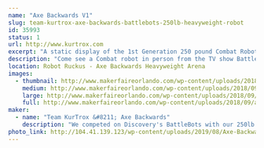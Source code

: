 ```yaml
---
name: "Axe Backwards V1"
slug: team-kurtrox-axe-backwards-battlebots-250lb-heavyweight-robot
id: 35993
status: 1
url: http://www.kurtrox.com
excerpt: "A static display of the 1st Generation 250 pound Combat Robot that has competed on the Discovery TV show Battlebots.  "
description: "Come see a Combat robot in person from the TV show Battlebots on Discovery and Science Channel. Axe Backwards had its first year competing on the show and still sports some of the authentic battle damage from the matches he had. Meet some of the team members, get autographs signed, and have your picture taken with the world famous Axe Backwards."
location: Robot Ruckus - Axe Backwards Heavyweight Arena
images:
  - thumbnail: http://www.makerfaireorlando.com/wp-content/uploads/2018/09/axebackwards_team2.jpg
    medium: http://www.makerfaireorlando.com/wp-content/uploads/2018/09/axebackwards_team2.jpg
    large: http://www.makerfaireorlando.com/wp-content/uploads/2018/09/axebackwards_team2.jpg
    full: http://www.makerfaireorlando.com/wp-content/uploads/2018/09/axebackwards_team2.jpg
maker:
  - name: "Team KurTrox &#8211; Axe Backwards"
    description: "We competed on Discovery's BattleBots with our 250lb heavyweight Robot, Axe Backwards."
photo_link: http://104.41.139.123/wp-content/uploads/2019/08/Axe-Backwards-Team-S2019-1-1024x683.jpg
---
```

